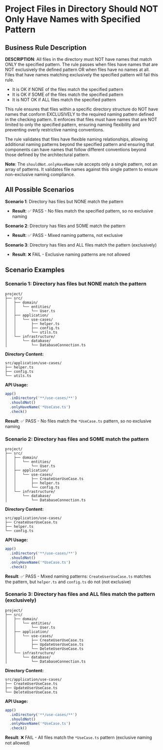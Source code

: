 # Project Files in Directory Should NOT Only Have Names with Specified Pattern

## Business Rule Description

**DESCRIPTION**: All files in the directory must NOT have names that match ONLY the specified pattern. The rule passes when files have names that are NOT exclusively the defined pattern OR when files have no names at all. Files that have names matching exclusively the specified pattern will fail this rule.

- It is OK if NONE of the files match the specified pattern
- It is OK if SOME of the files match the specified pattern
- It is NOT OK if ALL files match the specified pattern

This rule ensures that files within a specific directory structure do NOT have names that conform EXCLUSIVELY to the required naming pattern defined in the checking pattern. It enforces that files must have names that are NOT limited to only the specified pattern, ensuring naming flexibility and preventing overly restrictive naming conventions.

The rule validates that files have flexible naming relationships, allowing additional naming patterns beyond the specified pattern and ensuring that components can have names that follow different conventions beyond those defined by the architectural pattern.

**Note**: The `shouldNot.onlyHaveName` rule accepts only a single pattern, not an array of patterns. It validates file names against this single pattern to ensure non-exclusive naming compliance.

## All Possible Scenarios

**Scenario 1**: Directory has files but NONE match the pattern
- **Result**: ✅ PASS - No files match the specified pattern, so no exclusive naming

**Scenario 2**: Directory has files and SOME match the pattern
- **Result**: ✅ PASS - Mixed naming patterns, not exclusive

**Scenario 3**: Directory has files and ALL files match the pattern (exclusively)
- **Result**: ❌ FAIL - Exclusive naming patterns are not allowed

## Scenario Examples

### Scenario 1: Directory has files but NONE match the pattern
```
project/
├── src/
│   ├── domain/
│   │   └── entities/
│   │       └── User.ts
│   ├── application/
│   │   └── use-cases/
│   │       ├── helper.ts
│   │       ├── config.ts
│   │       └── utils.ts
│   └── infrastructure/
│       └── database/
│           └── DatabaseConnection.ts
```

**Directory Content:**
```
src/application/use-cases/
├── helper.ts
├── config.ts
└── utils.ts
```

**API Usage:**
```typescript
app()
  .inDirectory('**/use-cases/**')
  .shouldNot()
  .onlyHaveName('*UseCase.ts')
  .check()
```

**Result**: ✅ PASS - No files match the `*UseCase.ts` pattern, so no exclusive naming

### Scenario 2: Directory has files and SOME match the pattern
```
project/
├── src/
│   ├── domain/
│   │   └── entities/
│   │       └── User.ts
│   ├── application/
│   │   └── use-cases/
│   │       ├── CreateUserUseCase.ts
│   │       ├── helper.ts
│   │       └── config.ts
│   └── infrastructure/
│       └── database/
│           └── DatabaseConnection.ts
```

**Directory Content:**
```
src/application/use-cases/
├── CreateUserUseCase.ts
├── helper.ts
└── config.ts
```

**API Usage:**
```typescript
app()
  .inDirectory('**/use-cases/**')
  .shouldNot()
  .onlyHaveName('*UseCase.ts')
  .check()
```

**Result**: ✅ PASS - Mixed naming patterns: `CreateUserUseCase.ts` matches the pattern, but `helper.ts` and `config.ts` do not (not exclusive)

### Scenario 3: Directory has files and ALL files match the pattern (exclusively)
```
project/
├── src/
│   ├── domain/
│   │   └── entities/
│   │       └── User.ts
│   ├── application/
│   │   └── use-cases/
│   │       ├── CreateUserUseCase.ts
│   │       ├── UpdateUserUseCase.ts
│   │       └── DeleteUserUseCase.ts
│   └── infrastructure/
│       └── database/
│           └── DatabaseConnection.ts
```

**Directory Content:**
```
src/application/use-cases/
├── CreateUserUseCase.ts
├── UpdateUserUseCase.ts
└── DeleteUserUseCase.ts
```

**API Usage:**
```typescript
app()
  .inDirectory('**/use-cases/**')
  .shouldNot()
  .onlyHaveName('*UseCase.ts')
  .check()
```

**Result**: ❌ FAIL - All files match the `*UseCase.ts` pattern (exclusive naming not allowed)
